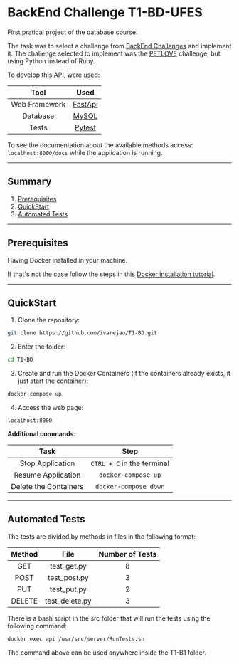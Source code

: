 # BackEnd Challenge T1-BD-UFES
First pratical project of the database course.

The task was to select a challenge from [BackEnd Challenges](https://github.com/CollabCodeTech/backend-challenges) and implement it.
The challenge selected to implement was the [PETLOVE](https://github.com/petlove/vagas/tree/master/backend-ruby) challenge, but using Python instead of Ruby.

To develop this API, were used:

|     Tool      |                   Used                   |
|:-------------:|:----------------------------------------:|
| Web Framework | [FastApi](https://fastapi.tiangolo.com/) |
|   Database    |     [MySQL](https://www.mysql.com/)      |
|     Tests     |    [Pytest](https://docs.pytest.org)     |

To see the documentation about the available methods access: `localhost:8000/docs`
while the application is running.

---

## Summary

1. [Prerequisites](#prerequisites)
2. [QuickStart](#quickstart)
3. [Automated Tests](#automated-tests)

---

## Prerequisites <a name="prerequisites"></a>

Having Docker installed in your machine.

If that's not the case follow the steps in this [Docker installation tutorial](https://docs.docker.com/engine/install/ubuntu/).

---

## QuickStart <a name="quickstart"></a>

1. Clone the repository:

```bash
git clone https://github.com/ivarejao/T1-BD.git
```

2. Enter the folder:

```bash
cd T1-BD
```

3. Create and run the Docker Containers (if the containers already exists, it just start the container):

```bash
docker-compose up
```

4. Access the web page:
```
localhost:8000
```

**Additional commands**:

|          Task         |            Step            |
|:---------------------:|:--------------------------:|
|    Stop Application   | `CTRL + C` in the terminal |
|   Resume Application  |     `docker-compose up`    |
| Delete the Containers |    `docker-compose down`   |

---

## Automated Tests <a name="automated-tests"></a>

The tests are divided by methods in files in the following format:

| Method 	|      File      	| Number of Tests 	|
|:------:	|:--------------:	|:---------------:	|
|   GET  	|   test_get.py  	|        8        	|
|  POST  	|  test_post.py  	|        3        	|
|   PUT  	|   test_put.py  	|        2        	|
| DELETE 	| test_delete.py 	|        3        	|

There is a bash script in the src folder that will run the tests using the following command:
```bash
docker exec api /usr/src/server/RunTests.sh
```
The command above can be used anywhere inside the T1-B1 folder.